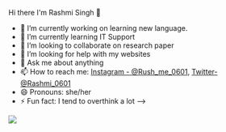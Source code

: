  Hi there I'm Rashmi Singh 👋





- 🔭 I’m currently working on learning new language.
- 🌱 I’m currently learning IT Support
- 👯 I’m looking to collaborate on research paper
- 🤔 I’m looking for help with my websites
- 💬 Ask me about anything
- 📫 How to reach me: [Instagram - @Rush_me_0601](https://www.instagram.com/rush_me_0601/), [Twitter- @Rashmi_0601](https://twitter.com/Rashmi_0601)
- 😄 Pronouns: she/her
- ⚡ Fun fact: I tend to overthink a lot 
-->

<img src = "https://github-readme-stats.vercel.app/api?username=Rashmihere-git&&show_icons=true&title_color=ffffff&icon_color=bb2acf&text_color=daf7dc&bg_color=151515">
